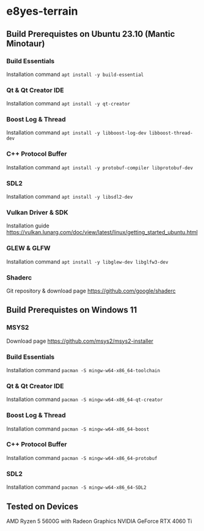 # e8yes-terrain

## Build Prerequistes on Ubuntu 23.10 (Mantic Minotaur)
### Build Essentials
Installation command `apt install -y build-essential`

### Qt & Qt Creator IDE
Installation command ```apt install -y qt-creator```

### Boost Log & Thread
Installation command ```apt install -y libboost-log-dev libboost-thread-dev```

### C++ Protocol Buffer
Installation command ```apt install -y protobuf-compiler libprotobuf-dev```

### SDL2
Installation command ```apt install -y libsdl2-dev```

### Vulkan Driver & SDK
Installation guide https://vulkan.lunarg.com/doc/view/latest/linux/getting_started_ubuntu.html

### GLEW & GLFW
Installation command ```apt install -y libglew-dev libglfw3-dev```

### Shaderc
Git repository & download page https://github.com/google/shaderc

## Build Prerequistes on Windows 11
### MSYS2
Download page https://github.com/msys2/msys2-installer

### Build Essentials
Installation command `pacman -S mingw-w64-x86_64-toolchain`

### Qt & Qt Creator IDE
Installation command `pacman -S mingw-w64-x86_64-qt-creator`

### Boost Log & Thread
Installation command `pacman -S mingw-w64-x86_64-boost`

### C++ Protocol Buffer
Installation command `pacman -S mingw-w64-x86_64-protobuf`

### SDL2
Installation command `pacman -S mingw-w64-x86_64-SDL2`

## Tested on Devices
AMD Ryzen 5 5600G with Radeon Graphics
NVIDIA GeForce RTX 4060 Ti
